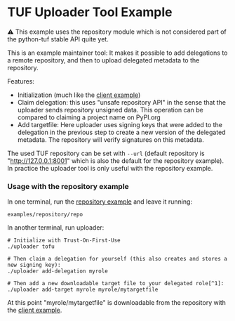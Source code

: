 # TUF Uploader Tool Example

:warning: This example uses the repository module which is not considered
part of the python-tuf stable API quite yet.

This is an example maintainer tool: It makes it possible to add delegations to
a remote repository, and then to upload delegated metadata to the repository.

Features:
   - Initialization (much like the [client example](../client/))
   - Claim delegation: this uses "unsafe repository API" in the sense that the
     uploader sends repository unsigned data. This operation can be
     compared to claiming a project name on PyPI.org
   - Add targetfile: Here uploader uses signing keys that were added to the
     delegation in the previous step to create a new version of the delegated
     metadata. The repository will verify signatures on this metadata.

The used TUF repository can be set with `--url` (default repository is
"http://127.0.0.1:8001" which is also the default for the repository example).
In practice the uploader tool is only useful with the repository example.

### Usage with the repository example

In one terminal, run the [repository example](../repository/) and leave it running:
```console
examples/repository/repo
```

In another terminal, run uploader:

```console
# Initialize with Trust-On-First-Use
./uploader tofu

# Then claim a delegation for yourself (this also creates and stores a new signing key):
./uploader add-delegation myrole

# Then add a new downloadable target file to your delegated role[^1]:
./uploader add-target myrole myrole/mytargetfile
```

At this point "myrole/mytargetfile" is downloadable from the repository
with the [client example](../client/).

[^1]: To keep the example simple, the content of every target file is the targetpath
as a string: This is why the upload of actual content is not implemented.
